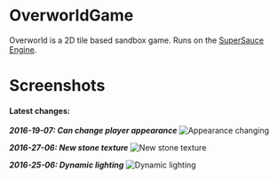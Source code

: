 # OverworldGame
Overworld is a 2D tile based sandbox game. Runs on the [SuperSauce Engine](https://github.com/bitsauce/Sauce-Engine).

# Screenshots
#### Latest changes:
**_2016-19-07: Can change player appearance_**
![Appearance changing](http://i.imgur.com/Xecojpd.gif)

**_2016-27-06: New stone texture_**
![New stone texture](https://cloud.githubusercontent.com/assets/3323853/16382123/c9c214ac-3c7f-11e6-98b6-7139915265c8.png "New stone texture")

**_2016-25-06: Dynamic lighting_**
![Dynamic lighting](https://cloud.githubusercontent.com/assets/3323853/16357965/fc91fd00-3b05-11e6-854b-2d5c22203502.png "Dynamic lighting")
